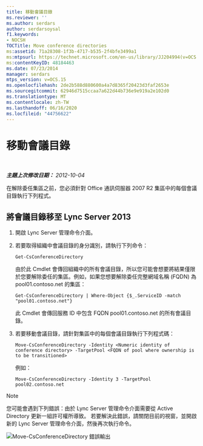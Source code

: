 ```yaml
---
title: 移動會議目錄
ms.reviewer: ''
ms.author: serdars
author: serdarsoysal
f1.keywords:
- NOCSH
TOCTitle: Move conference directories
ms:assetid: 71a28308-1f3b-4717-b535-2f4bfe3499a1
ms:mtpsurl: https://technet.microsoft.com/en-us/library/JJ204994(v=OCS.15)
ms:contentKeyID: 48184463
ms.date: 07/23/2014
manager: serdars
mtps_version: v=OCS.15
ms.openlocfilehash: 2de2b588d880600a4a7d8365f20423d3faf2653e
ms.sourcegitcommit: 62946d7515ccaa7a622d44b736e9e919a2e102d0
ms.translationtype: MT
ms.contentlocale: zh-TW
ms.lasthandoff: 06/16/2020
ms.locfileid: "44756622"
---
```

<div data-xmlns="http://www.w3.org/1999/xhtml">

<div class="topic" data-xmlns="http://www.w3.org/1999/xhtml" data-msxsl="urn:schemas-microsoft-com:xslt" data-cs="https://msdn.microsoft.com/">

<div data-asp="https://msdn2.microsoft.com/asp">

# <a name="move-conference-directories"></a>移動會議目錄

</div>

<div id="mainSection">

<div id="mainBody">

<span> </span>

_**主題上次修改日期：** 2012-10-04_

在解除委任集區之前，您必須針對 Office 通訊伺服器 2007 R2 集區中的每個會議目錄執行下列程式。

<div>

## <a name="to-move-a-conference-directory-to-lync-server-2013"></a>將會議目錄移至 Lync Server 2013

1.  開啟 Lync Server 管理命令介面。

2.  若要取得組織中會議目錄的身分識別，請執行下列命令：
    
        Get-CsConferenceDirectory
    
    由於此 Cmdlet 會傳回組織中的所有會議目錄，所以您可能會想要將結果僅限於您要解除委任的集區。例如，如果您想要解除委任完整網域名稱 (FQDN) 為 pool01.contoso.net 的集區：
    
        Get-CsConferenceDirectory | Where-Object {$_.ServiceID -match "pool01.contoso.net"}
    
    此 Cmdlet 會傳回服務 ID 中包含 FQDN pool01.contoso.net 的所有會議目錄。

3.  若要移動會議目錄，請針對集區中的每個會議目錄執行下列程式碼：
    
        Move-CsConferenceDirectory -Identity <Numeric identity of conference directory> -TargetPool <FQDN of pool where ownership is to be transitioned>
    
    例如：
    
        Move-CsConferenceDirectory -Identity 3 -TargetPool pool02.contoso.net

<div>


> [!NOTE]  
> 您可能會遇到下列錯誤：由於 Lync Server 管理命令介面需要從 Active Directory 更新一組許可權所導致。 若要解決此錯誤，請關閉目前的視窗，並開啟新的 Lync Server 管理命令介面，然後再次執行命令。



</div>

![Move-CsConferenceDirectory 錯誤輸出](images/JJ204994.4748b9e8-9651-4527-afe1-cbdc6d5ce4a8(OCS.15).jpg "Move-CsConferenceDirectory 錯誤輸出")

</div>

</div>

<span> </span>

</div>

</div>

</div>


